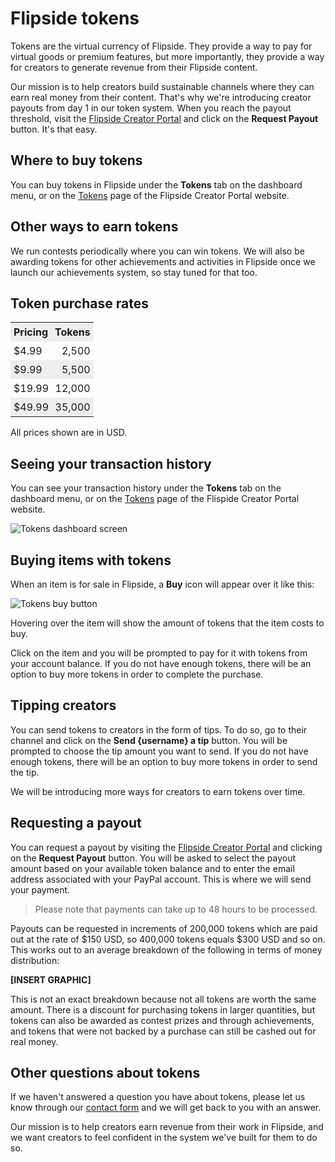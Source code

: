 # Flipside tokens

Tokens are the virtual currency of Flipside. They provide a way to pay for virtual goods or premium features, but more importantly, they provide a way for creators to generate revenue from their Flipside content.

Our mission is to help creators build sustainable channels where they can earn real money from their content. That's why we're introducing creator payouts from day 1 in our token system. When you reach the payout threshold, visit the [Flipside Creator Portal](/user) and click on the **Request Payout** button. It's that easy.

## Where to buy tokens

You can buy tokens in Flipside under the **Tokens** tab on the dashboard menu, or on the [Tokens](/tokens) page of the Flipside Creator Portal website.

## Other ways to earn tokens

We run contests periodically where you can win tokens. We will also be awarding tokens for other achievements and activities in Flipside once we launch our achievements system, so stay tuned for that too.

## Token purchase rates

<table style="width: 200px">
	<tr style="background-color: #eee">
		<th style="text-align: left; padding: 5px">Pricing</th>
		<th style="text-align: right; padding: 5px">Tokens</th>
	</tr>
	<tr>
		<td style="text-align: left; padding: 5px">$4.99</td>
		<td style="text-align: right; padding: 5px">2,500</td>
	</tr>
	<tr style="background-color: #eee">
		<td style="text-align: left; padding: 5px">$9.99</td>
		<td style="text-align: right; padding: 5px">5,500</td>
	</tr>
	<tr>
		<td style="text-align: left; padding: 5px">$19.99</td>
		<td style="text-align: right; padding: 5px">12,000</td>
	</tr>
	<tr style="background-color: #eee">
		<td style="text-align: left; padding: 5px">$49.99</td>
		<td style="text-align: right; padding: 5px">35,000</td>
	</tr>
</table>

All prices shown are in USD.

## Seeing your transaction history

You can see your transaction history under the **Tokens** tab on the dashboard menu, or on the [Tokens](/tokens) page of the Flispide Creator Portal website.

![Tokens dashboard screen](https://flipside.nyc3.cdn.digitaloceanspaces.com/docs/screenshots/tokens_dashboard.jpg)

## Buying items with tokens

When an item is for sale in Flipside, a **Buy** icon will appear over it like this:

![Tokens buy button](https://flipside.nyc3.cdn.digitaloceanspaces.com/docs/screenshots/tokens_buy_button.jpg)

Hovering over the item will show the amount of tokens that the item costs to buy.

Click on the item and you will be prompted to pay for it with tokens from your account balance. If you do not have enough tokens, there will be an option to buy more tokens in order to complete the purchase.

## Tipping creators

You can send tokens to creators in the form of tips. To do so, go to their channel and click on the **Send {username} a tip** button. You will be prompted to choose the tip amount you want to send. If you do not have enough tokens, there will be an option to buy more tokens in order to send the tip.

We will be introducing more ways for creators to earn tokens over time.

## Requesting a payout

You can request a payout by visiting the [Flipside Creator Portal](/user) and clicking on the **Request Payout** button. You will be asked to select the payout amount based on your available token balance and to enter the email address associated with your PayPal account. This is where we will send your payment.

> Please note that payments can take up to 48 hours to be processed.

Payouts can be requested in increments of 200,000 tokens which are paid out at the rate of $150 USD, so 400,000 tokens equals $300 USD and so on. This works out to an average breakdown of the following in terms of money distribution:

**[INSERT GRAPHIC]**

This is not an exact breakdown because not all tokens are worth the same amount. There is a discount for purchasing tokens in larger quantities, but tokens can also be awarded as contest prizes and through achievements, and tokens that were not backed by a purchase can still be cashed out for real money.

## Other questions about tokens

If we haven't answered a question you have about tokens, please let us know through our [contact form](/contact) and we will get back to you with an answer.

Our mission is to help creators earn revenue from their work in Flipside, and we want creators to feel confident in the system we've built for them to do so.
